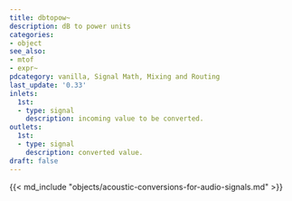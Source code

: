 ```yaml
---
title: dbtopow~
description: dB to power units
categories:
- object
see_also:
- mtof
- expr~
pdcategory: vanilla, Signal Math, Mixing and Routing
last_update: '0.33'
inlets:
  1st:
  - type: signal
    description: incoming value to be converted.
outlets:
  1st:
  - type: signal
    description: converted value.
draft: false
---
```

{{< md_include "objects/acoustic-conversions-for-audio-signals.md" >}}
